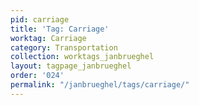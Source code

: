 ```yaml
---
pid: carriage
title: 'Tag: Carriage'
worktag: Carriage
category: Transportation
collection: worktags_janbrueghel
layout: tagpage_janbrueghel
order: '024'
permalink: "/janbrueghel/tags/carriage/"
---
```

